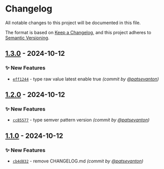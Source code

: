 # Changelog
All notable changes to this project will be documented in this file.

The format is based on [Keep a Changelog](https://keepachangelog.com/en/1.0.0/),
and this project adheres to [Semantic Versioning](https://semver.org/spec/v2.0.0.html).

## [1.3.0] - 2024-10-12
### :sparkles: New Features
- [`eff1244`](https://github.com/patsevanton/test-docker-images/commit/eff1244bf32787748ab07d4521cfb26f925ec9b1) - type raw value latest enable true *(commit by [@patsevanton](https://github.com/patsevanton))*


## [1.2.0] - 2024-10-12
### :sparkles: New Features
- [`cc85577`](https://github.com/patsevanton/test-docker-images/commit/cc85577cae580aa4f5410202fc535793d1f6d7f4) - type semver pattern version *(commit by [@patsevanton](https://github.com/patsevanton))*


## [1.1.0] - 2024-10-12
### :sparkles: New Features
- [`cb4d832`](https://github.com/patsevanton/test-docker-images/commit/cb4d832e5eab6f899f1b2cff41c65e6ffcc8142e) - remove CHANGELOG.md *(commit by [@patsevanton](https://github.com/patsevanton))*

[1.1.0]: https://github.com/patsevanton/test-docker-images/compare/1.0.0...1.1.0
[1.2.0]: https://github.com/patsevanton/test-docker-images/compare/1.1.0...1.2.0
[1.3.0]: https://github.com/patsevanton/test-docker-images/compare/1.2.0...1.3.0
